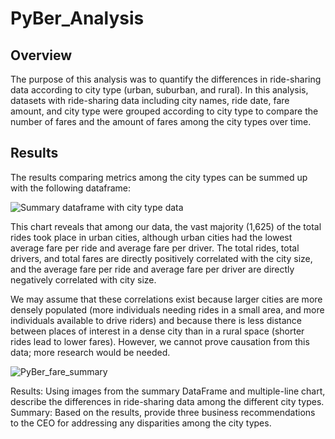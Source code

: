# PyBer_Analysis

## Overview

The purpose of this analysis was to quantify the differences in ride-sharing data according to city type (urban, suburban, and rural). In this analysis, datasets with ride-sharing data including city names, ride date, fare amount, and city type were grouped according to city type to compare the number of fares and the amount of fares among the city types over time.

## Results

The results comparing metrics among the city types can be summed up with the following dataframe:

![Summary dataframe with city type data](https://user-images.githubusercontent.com/100863488/161855848-a82ab75b-95e8-4af8-9ad0-19ff5074d40d.png)

This chart reveals that among our data, the vast majority (1,625) of the total rides took place in urban cities, although urban cities had the lowest average fare per ride and average fare per driver. The total rides, total drivers, and total fares are directly positively correlated with the city size, and the average fare per ride and average fare per driver are directly negatively correlated with city size. 

We may assume that these correlations exist because larger cities are more densely populated (more individuals needing rides in a small area, and more individuals available to drive riders) and because there is less distance between places of interest in a dense city than in a rural space (shorter rides lead to lower fares). However, we cannot prove causation from this data; more research would be needed.



![PyBer_fare_summary](https://user-images.githubusercontent.com/100863488/161856872-cc0dbbad-8897-4e7f-a420-8aefa85f207b.png)


Results: Using images from the summary DataFrame and multiple-line chart, describe the differences in ride-sharing data among the different city types.
Summary: Based on the results, provide three business recommendations to the CEO for addressing any disparities among the city types.
